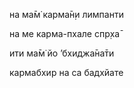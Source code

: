 на ма̄м̇ карма̄н̣и лимпанти

на ме карма-пхале спр̣ха̄

ити ма̄м̇ йо ’бхиджа̄на̄ти

кармабхир на са бадхйате